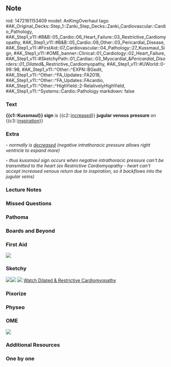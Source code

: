 ## Note
nid: 1472161153409
model: AnKingOverhaul
tags: #AK_Original_Decks::Step_1::Zanki_Step_Decks::Zanki_Cardiovascular::Cardio_Pathology, #AK_Step1_v11::#B&B::05_Cardio::06_Heart_Failure::03_Restrictive_Cardiomyopathy, #AK_Step1_v11::#B&B::05_Cardio::09_Other::03_Pericardial_Disease, #AK_Step1_v11::#FirstAid::07_Cardiovascular::04_Pathology::27_Kussmaul_Sign, #AK_Step1_v11::#OME_banner::Clinical::01_Cardiology::02_Heart_Failure, #AK_Step1_v11::#SketchyPath::01_Cardiac::03_Myocardial_&_Pericardial_Disorders::01_Dilated_&_Restrictive_Cardiomyopathy, #AK_Step1_v11::#UWorld::0-99::98, #AK_Step1_v11::^Other::^EXPN::BGedit, #AK_Step1_v11::^Other::^FA_Updates::FA2018, #AK_Step1_v11::^Other::^FA_Updates::FAcardio, #AK_Step1_v11::^Other::^HighYield::2-RelativelyHighYield, #AK_Step1_v11::^Systems::Cardio::Pathology
markdown: false

### Text
<div>
  <b>{{c1::Kussmaul}} sign</b> is {{c2::<u>increased</u>}}
  <b>jugular venous</b> <b>pressure</b> on
  {{c3::<u>inspiration</u>}}
</div>

### Extra
<i>- normally is <u>decreased</u> (negative intrathoracic pressure
allows right ventricle to expand more)</i>
<div>
  <i>- thus kussmaul sign occurs when negative intrathoracic
  pressure can't be transmitted to the heart (ex Restrictive
  Cardiomyopathy - heart can't accept increased venous return due
  to inspiration, so it backflows into the jugular veins)</i>
</div>

### Lecture Notes


### Missed Questions


### Pathoma


### Boards and Beyond


### First Aid
<img src="tmps4DM_O.png">

### Sketchy
<img src=
"Screen%20Shot%202019-12-18%20at%207.04.15%20PM.JPG"><img src=
"Screen%20Shot%202019-12-18%20at%207.04.26%20PM.JPG"> <img src=
"zOverall%20picture%20(21)_1566160514431.jpg"> <a href=
"https://dashboard.sketchy.com/study/medical/courses/medical-pathophysiology/units/medical-pathophysiology-cardiac/videos/medical-pathophysiology-cardiac-myocardial-and-pericardial-disorders-dilated-and-restrictive-cardiomyopathy?utm_source=anki&utm_medium=partnership&utm_campaign=february_update&utm_content=medical">
Watch Dilated & Restrictive Cardiomyopathy</a>

### Pixorize


### Physeo


### OME
<div class="ome-widget">
  <a href=
  "https://onlinemeded.org/spa/cardiology/heart-failure/acquire?ref=anki">
  <img src="_OME_AnkiFlashcards_Lesson_3.png"></a>
</div>

### Additional Resources


### One by one

